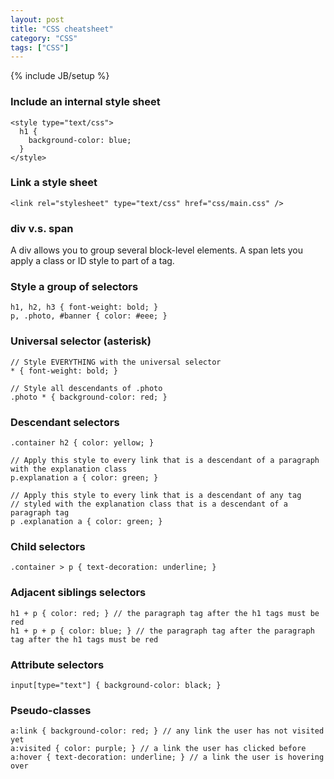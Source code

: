 ```yaml
---
layout: post
title: "CSS cheatsheet"
category: "CSS"
tags: ["CSS"]
---
```

{% include JB/setup %}

### Include an internal style sheet
    <style type="text/css">
      h1 {
        background-color: blue;
      }
    </style>

### Link a style sheet
    <link rel="stylesheet" type="text/css" href="css/main.css" />

### div v.s. span
A div allows you to group several block-level elements. A span lets you apply a class or ID style to part
of a tag.

### Style a group of selectors
    h1, h2, h3 { font-weight: bold; }
    p, .photo, #banner { color: #eee; }

### Universal selector (asterisk)
    // Style EVERYTHING with the universal selector
    * { font-weight: bold; }

    // Style all descendants of .photo
    .photo * { background-color: red; }

### Descendant selectors
    .container h2 { color: yellow; }

    // Apply this style to every link that is a descendant of a paragraph with the explanation class
    p.explanation a { color: green; }

    // Apply this style to every link that is a descendant of any tag
    // styled with the explanation class that is a descendant of a paragraph tag
    p .explanation a { color: green; }

### Child selectors
    .container > p { text-decoration: underline; }

### Adjacent siblings selectors
    h1 + p { color: red; } // the paragraph tag after the h1 tags must be red
    h1 + p + p { color: blue; } // the paragraph tag after the paragraph tag after the h1 tags must be red

### Attribute selectors
    input[type="text"] { background-color: black; }
### Pseudo-classes
    a:link { background-color: red; } // any link the user has not visited yet
    a:visited { color: purple; } // a link the user has clicked before
    a:hover { text-decoration: underline; } // a link the user is hovering over
